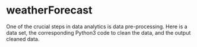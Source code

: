 # weatherForecast

One of the crucial steps in data analytics is data pre-processing.
Here is a data set, the corresponding Python3 code to clean the data, and the output cleaned data.
